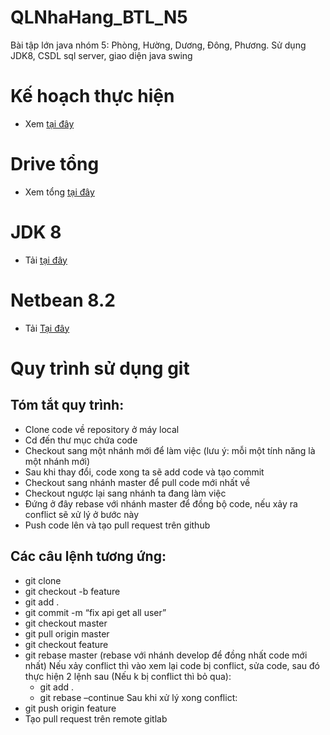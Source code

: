 # QLNhaHang_BTL_N5
Bài tập lớn java nhóm 5: Phòng, Hường, Dương, Đông, Phương. Sử dụng JDK8, CSDL sql server, giao diện java swing

# Kế hoạch thực hiện
- Xem <a href="https://docs.google.com/document/d/1GRV8ElFv6Ote6WgxW3kCbah45tdwqAF8DRRIrLl0EoM/edit#heading=h.gjdgxs">tại đây<a/>
# Drive tổng
- Xem tổng <a href="https://drive.google.com/drive/folders/1bl7tHfw05fzWNC1hJT0v4-o7NaHtrxLT?usp=sharing">tại đây<a/>
# JDK 8
- Tải <a href="https://drive.google.com/drive/folders/1_cDOMcMuY1kJFKepoISo5mPRXuyASlX3?usp=sharing">tại đây</a>
# Netbean 8.2
- Tải <a href="https://drive.google.com/file/d/184Uq9aInvIFZZ5MpntGoDLnTFCvqejyb/view?usp=sharing">Tại đây</a>
# Quy trình sử dụng git
## Tóm tắt quy trình:
- Clone code về repository ở máy local
- Cd đến thư mục chứa code
- Checkout sang một nhánh mới để làm việc (lưu ý: mỗi một tính năng là một nhánh mới)
- Sau khi thay đổi, code xong ta sẽ add code và tạo commit
- Checkout sang nhánh master để pull code mới nhất về
- Checkout ngược lại sang nhánh ta đang làm việc
- Đứng ở đây rebase với nhánh master để đồng bộ code, nếu xảy ra conflict sẽ xử lý ở bước này
- Push code lên và tạo pull request trên github
	
## Các câu lệnh tương ứng:
- git clone
- git checkout -b feature
- git add .
- git commit -m “fix api get all user”
- git checkout master
- git pull origin master
- git checkout feature
- git rebase master (rebase với nhánh develop để đồng nhất code mới nhất)
Nếu xảy conflict thì vào xem lại code bị conflict, sửa code, sau đó thực  hiện 2 lệnh sau (Nếu k bị conflict thì bỏ qua):
	+ git add .
	+ git rebase –continue
Sau khi xử lý xong conflict:  
- git push origin feature 
- Tạo pull request trên remote gitlab

